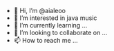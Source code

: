 - 👋 Hi, I’m @aialeoo
- 👀 I’m interested in java music
- 🌱 I’m currently learning ...
- 💞️ I’m looking to collaborate on ...
- 📫 How to reach me ...

<!---
aialeoo/aialeoo is a ✨ special ✨ repository because its `README.md` (this file) appears on your GitHub profile.
You can click the Preview link to take a look at your changes.
--->
